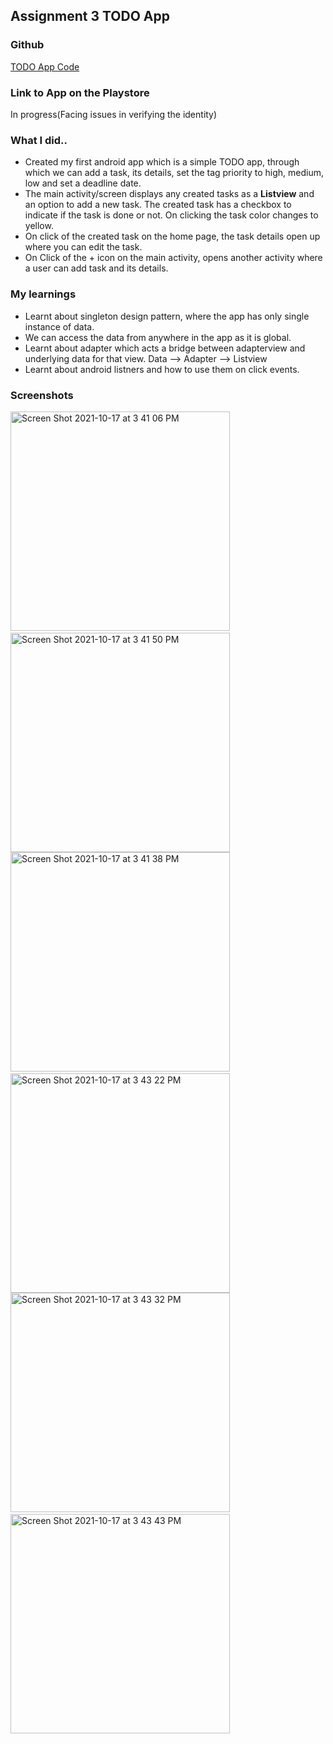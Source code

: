 ## Assignment 3 TODO App

### Github
[TODO App Code](https://github.com/apeksha20/CS5520MobileApplicationDevelopment/tree/main/Assignment3/TodoApp)

### Link to App on the Playstore
In progress(Facing issues in verifying the identity)
### What I did..
* Created my first android app which is a simple TODO app, through which we can add a task, its details, set the tag priority to high, medium, low and set a deadline date.  
* The main activity/screen displays any created tasks as a **Listview** and an option to add a new task. The created task has a checkbox to indicate if the task is done or not. On clicking the task color changes to yellow.  
* On click of the created task on the home page, the task details open up where you can edit the task.
* On Click of the + icon on the main activity, opens another activity where a user can add task and its details.

### My learnings
* Learnt about singleton design pattern, where the app has only single instance of data.
* We can access the data from anywhere in the app as it is global. 
* Learnt about adapter which acts a bridge between adapterview and underlying data for that view. Data --> Adapter --> Listview
* Learnt about android listners and how to use them on click events.

### Screenshots 
<img width="351" alt="Screen Shot 2021-10-17 at 3 41 06 PM" src="https://user-images.githubusercontent.com/17286896/137648550-c76a47a7-82a1-4307-821a-ec1a5623a964.png">&nbsp;&nbsp;<img width="351" alt="Screen Shot 2021-10-17 at 3 41 50 PM" src="https://user-images.githubusercontent.com/17286896/137648565-5dae1df9-4c59-41bc-9152-708f47e8f9d8.png">
<img width="351" alt="Screen Shot 2021-10-17 at 3 41 38 PM" src="https://user-images.githubusercontent.com/17286896/137648579-e5944084-5dd8-47b4-b512-974e666c20ce.png">&nbsp;&nbsp;<img width="351" alt="Screen Shot 2021-10-17 at 3 43 22 PM" src="https://user-images.githubusercontent.com/17286896/137648606-e0482186-663b-4ee6-a18d-dfd2e9fed193.png">
<img width="351" alt="Screen Shot 2021-10-17 at 3 43 32 PM" src="https://user-images.githubusercontent.com/17286896/137648631-b02ce7fa-7f5c-40b8-bb82-bee9f4009727.png">&nbsp;&nbsp;<img width="351" alt="Screen Shot 2021-10-17 at 3 43 43 PM" src="https://user-images.githubusercontent.com/17286896/137648636-1859d0af-6d73-4240-9950-160189d4c992.png">
